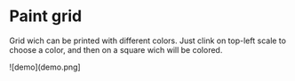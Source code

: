 # Paint grid

Grid wich can be printed with different colors.
Just clink on top-left scale to choose a color, and then on a square wich will be colored.

![demo](demo.png]
